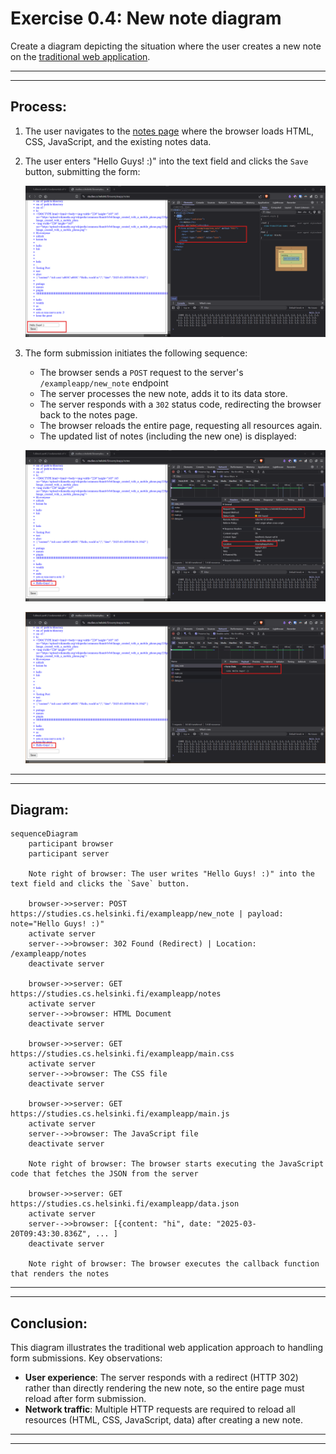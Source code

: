 # Exercise 0.4: New note diagram

Create a diagram depicting the situation where the user creates a new note on the [traditional web application](https://studies.cs.helsinki.fi/exampleapp/notes).

---
---

## Process:

1. The user navigates to the [notes page](https://studies.cs.helsinki.fi/exampleapp/notes) where the browser loads HTML, CSS, JavaScript, and the existing notes data.

2. The user enters "Hello Guys! :)" into the text field and clicks the `Save` button, submitting the form:

    ![image0](/.github/images/part0/04_00.png)

3. The form submission initiates the following sequence:
   - The browser sends a `POST` request to the server's `/exampleapp/new_note` endpoint
   - The server processes the new note, adds it to its data store.
   - The server responds with a `302` status code, redirecting the browser back to the notes page.
   - The browser reloads the entire page, requesting all resources again.
   - The updated list of notes (including the new one) is displayed:

    ![image1](/.github/images/part0/04_01.png)

    ![image2](/.github/images/part0/04_02.png)

---
---

## Diagram:

```mermaid
sequenceDiagram
    participant browser
    participant server

    Note right of browser: The user writes "Hello Guys! :)" into the text field and clicks the `Save` button.

    browser->>server: POST https://studies.cs.helsinki.fi/exampleapp/new_note | payload: note="Hello Guys! :)"
    activate server
    server-->>browser: 302 Found (Redirect) | Location: /exampleapp/notes
    deactivate server

    browser->>server: GET https://studies.cs.helsinki.fi/exampleapp/notes
    activate server
    server-->>browser: HTML Document
    deactivate server

    browser->>server: GET https://studies.cs.helsinki.fi/exampleapp/main.css
    activate server
    server-->>browser: The CSS file
    deactivate server

    browser->>server: GET https://studies.cs.helsinki.fi/exampleapp/main.js
    activate server
    server-->>browser: The JavaScript file
    deactivate server

    Note right of browser: The browser starts executing the JavaScript code that fetches the JSON from the server

    browser->>server: GET https://studies.cs.helsinki.fi/exampleapp/data.json
    activate server
    server-->>browser: [{content: "hi", date: "2025-03-20T09:43:30.836Z", ... ]
    deactivate server

    Note right of browser: The browser executes the callback function that renders the notes
```

---
---

## Conclusion:

This diagram illustrates the traditional web application approach to handling form submissions. Key observations:

- **User experience**: The server responds with a redirect (HTTP 302) rather than directly rendering the new note, so the entire page must reload after form submission.
- **Network traffic**: Multiple HTTP requests are required to reload all resources (HTML, CSS, JavaScript, data) after creating a new note.

---
---